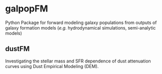 # galpopFM
Python Package for forward modeling galaxy populations from outputs of
galaxy formation models (*e.g.* hydrodynamical simulations, semi-analytic
models) 

## dustFM
Investigating the stellar mass and SFR dependence of dust attenuation curves using Dust Empirical Modeling (DEM). 

